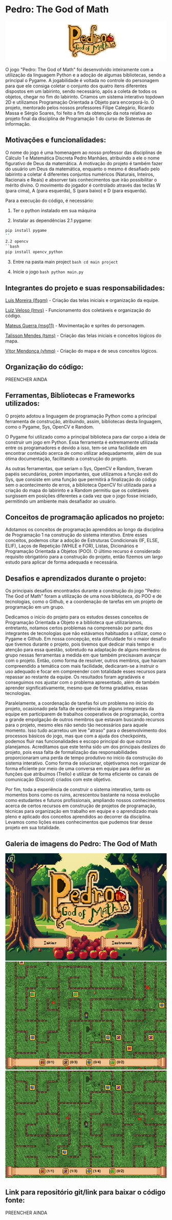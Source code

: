 # Pedro: The God of Math

<img src="main project/assets/logo.png">

O jogo "Pedro: The God of Math" foi desenvolvido inteiramente com a utilização da linguagem Python e a adoção de algumas bibliotecas, sendo a principal o Pygame. A jogabilidade é voltada no controle do personagem para que ele consiga coletar o conjunto dos quatro itens diferentes dispostos em um labirinto, sendo necessário, após a coleta de todos os objetos, chegar no fim do labirinto. Criamos um sistema interativo topdown 2D e utilizamos Programação Orientada a Objeto para encorporá-lo. O projeto, mentorado pelos nossos professores Filipe Calegário, Ricardo Massa e Sérgio Soares, foi feito a fim da obtenção da nota relativa ao projeto final da disciplina de Programação 1 do curso de Sistemas de Informação.

## Motivações e funcionalidades:

O nome do jogo é uma homenagem ao nosso professor das disciplinas de Cálculo 1 e Matemática Discreta Pedro Manhães, atribuindo a ele o nome figurativo de Deus da matemática. A motivação do projeto é também fazer do usuário um Deus da matemática, enquanto o mesmo é desafiado pelo labirinto a coletar 4 diferentes conjuntos numéricos (Naturais, Inteiros, Racionais e Reais) e absorver tais conhecimentos que irão possibilitar o mérito divino. O movimento do jogador é controlado através das teclas W (para cima), A (para esquerda), S (para baixo) e D (para esquerda).

Para a execução do código, é necessário:

1. Ter o python instalado em sua máquina

2. Instalar as dependências
2.1 pygame:
```bash
pip install pygame
``
2.2 opencv
``bash
pip install opencv_python
```

3. Entre na pasta main project
``bash
cd main project
``

4. Inicie o jogo
``bash
python main.py
``

## Integrantes do projeto e suas responsabilidades:

[Luís Moreira (lfsgm)](https://github.com/Luisgsm324) - Criação das telas iniciais e organização da equipe. 

[Luiz Veloso (lmvs)](https://github.com/luizzmg) - Funcionamento dos coletáveis e organização do código. 

[Mateus Guerra (msg11)](https://github.com/mateussguerra) - Movimentação e sprites do personagem. 

[Talisson Mendes (tsms)](https://github.com/talissonmendes) - Criação das telas iniciais e conceitos lógicos do mapa. 

[Vitor Mendonça (vhmq)](https://github.com/VitorMendonca62) - Criação do mapa e de seus conceitos lógicos. 

## Organização do código: 

PREENCHER AINDA


## Ferramentas, Bibliotecas e Frameworks utilizados: 

O projeto adotou a linguagem de programação Python como a principal ferramenta de construção, atribuindo, assim, bibliotecas desta linguagem, como o Pygame, Sys, OpenCV e Random.  

O Pygame foi utilizado como a principal biblioteca para dar corpo a ideia de construir um jogo em Python. Essa ferramenta é extremamente utilizada entre os programadores e devido a isso, tem-se uma facilidade em encontrar conteúdo acerca de como utilizar adequadamente, além de sua ótima documentação, facilitando a construção do projeto.  

As outras ferramentas, que seriam o Sys, OpenCV e Random, tiveram papéis secundários, porém importantes, que utilizamos a função exit do Sys, que consiste em uma função que permitirá a finalização do código sem o acontecimento de erros, a biblioteca OpenCV foi utilizada para a criação do mapa do labirinto e a Random permitiu que os coletáveis surgissem em posições diferentes a cada vez que o jogo fosse iniciado, permitindo um ambiente mais desafiador ao usuário. 

## Conceitos de programação aplicados no projeto: 

Adotamos os conceitos de programação aprendidos ao longo da disciplina de Programação 1 na construção do sistema interativo. Entre esses conceitos, podemos citar a adoção de Estruturas Condicionais (IF, ELSE, ELIF), Laços de Repetição (WHILE e FOR), Listas, Dicionários e Programação Orientada a Objetos (POO). O último recurso é considerado requisito obrigatório para a construção do projeto, então fizemos um largo estudo para aplicar de forma adequada e necessária.  

## Desafios e aprendizados durante o projeto: 

Os principais desafios encontrados durante a construção do jogo "Pedro: The God of Math" foram a utilização de uma nova biblioteca, do POO e de tecnologias, como o Github, e a coordenação de tarefas em um projeto de programação em um grupo.  

Dedicamos o início do projeto para os estudos desses conceitos de Programação Orientada a Objeto e a biblioteca que utilizaríamos, entretanto, notamos certos problemas na compreensão por parte dos integrantes de tecnologias que não estávamos habituados a utilizar, como o Pygame e Github. Em nossa concepção, esta dificuldade foi o maior desafio que tivemos durante o projeto, pois tivemos que dedicar mais tempo e atenção para essa questão, sobretudo na adaptação de alguns membros do grupo nessas ferramentas a medida em que também precisavam avançar com o projeto. Então, como forma de resolver, outros membros, que haviam compreendido a temática com mais facilidade, dedicaram-se a instruir o uso adequado e focar em compreender com totalidade esses recursos para repassar ao restante da equipe. Os resultados foram agradáveis e conseguimos nos ajustar com o problema apresentado, além de também aprender significativamente, mesmo que de forma gradativa, essas tecnologias.   

Paralelamente, a coordenação de tarefas foi um problema no início do projeto, ocasionado pela falta de experiência de alguns integrantes da equipe em participarem de trabalhos cooperativos de programação, contra a grande empolgação de outros membros que estavam buscando recursos para o projeto, mesmo eles não sendo tão necessários para aquele momento. Isso tudo acarretou um leve "atraso" para o desenvolvimento dos processos básicos do jogo, mas que com a ajuda dos checkpoints, podemos fluir nas funcionalidades e escopo principal do que outrora planejamos. Acreditamos que este tenha sido um dos principais deslizes do projeto, pois essa falta de formalização das responsabilidades proporcionaram uma perda de tempo produtivo no início da construção do sistema interativo. Como forma de solucionar, objetivamos nos organizar de forma eficiente por meio de uma conversa em equipe para definir as funções que atribuímos (Trello) e utilizar de forma eficiente os canais de comunicação (Discord) criados com este objetivo.  

Por fim, toda a experiência de construir o sistema interativo, tanto os momentos bons como os ruins, acrescentou bastante na nossa evolução como estudantes e futuros profissionais, ampliando nossos conhecimentos acerca de certos recursos em construção de projetos de programação, técnicas para organização em trabalho em equipe e o aprendizado mais pleno e aplicado dos conceitos aprendidos ao decorrer da disciplina. Levamos como lições esses conhecimentos que pudemos tirar desse projeto em sua totalidade. 

## Galeria de imagens do Pedro: The God of Math

<img src="main project/assets/main_menu.png">
<img src="main project/assets/in-game.png">
<img src="main project/assets/in-game2.png">

## Link para repositório git/link para baixar o código fonte:

PREENCHER AINDA
